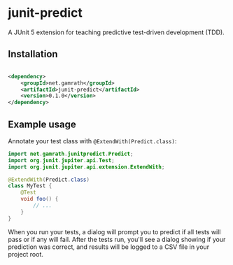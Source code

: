 # junit-predict

A JUnit 5 extension for teaching predictive test-driven development (TDD).

## Installation

```xml

<dependency>
    <groupId>net.gamrath</groupId>
    <artifactId>junit-predict</artifactId>
    <version>0.1.0</version>
</dependency>
```

## Example usage

Annotate your test class with `@ExtendWith(Predict.class)`:

```java
import net.gamrath.junitpredict.Predict;
import org.junit.jupiter.api.Test;
import org.junit.jupiter.api.extension.ExtendWith;

@ExtendWith(Predict.class)
class MyTest {
    @Test
    void foo() {
        // ...
    }
}
```

When you run your tests, a dialog will prompt you to predict if all tests will pass or if any will fail.
After the tests run, you'll see a dialog showing if your prediction was correct, and results will be logged
to a CSV file in your project root.
